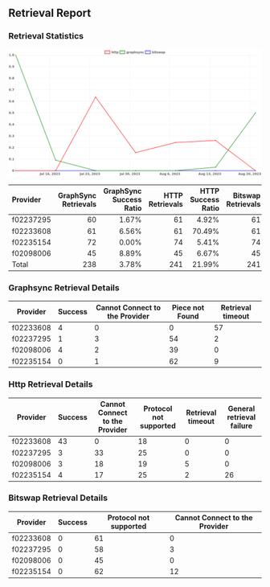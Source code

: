 ## Retrieval Report
### Retrieval Statistics
<img src="https://raw.githubusercontent.com/data-preservation-programs/filplus-checker-assets/main/filecoin-project/filecoin-plus-large-datasets/issues/1517/1692618926906.png"/>

| Provider  | GraphSync Retrievals | GraphSync Success Ratio | HTTP Retrievals | HTTP Success Ratio | Bitswap Retrievals | Bitswap Success Ratio |
| :-------- | -------------------: | ----------------------: | --------------: | -----------------: | -----------------: | --------------------: |
| f02237295 |                   60 |                   1.67% |              61 |              4.92% |                 61 |                 0.00% |
| f02233608 |                   61 |                   6.56% |              61 |             70.49% |                 61 |                 0.00% |
| f02235154 |                   72 |                   0.00% |              74 |              5.41% |                 74 |                 0.00% |
| f02098006 |                   45 |                   8.89% |              45 |              6.67% |                 45 |                 0.00% |
| Total     |                  238 |                   3.78% |             241 |             21.99% |                241 |                 0.00% |

### Graphsync Retrieval Details
| Provider  | Success | Cannot Connect to the Provider | Piece not Found | Retrieval timeout |
| --------- | ------- | ------------------------------ | --------------- | ----------------- |
| f02233608 | 4       | 0                              | 0               | 57                |
| f02237295 | 1       | 3                              | 54              | 2                 |
| f02098006 | 4       | 2                              | 39              | 0                 |
| f02235154 | 0       | 1                              | 62              | 9                 |

### Http Retrieval Details
| Provider  | Success | Cannot Connect to the Provider | Protocol not supported | Retrieval timeout | General retrieval failure |
| --------- | ------- | ------------------------------ | ---------------------- | ----------------- | ------------------------- |
| f02233608 | 43      | 0                              | 18                     | 0                 | 0                         |
| f02237295 | 3       | 33                             | 25                     | 0                 | 0                         |
| f02098006 | 3       | 18                             | 19                     | 5                 | 0                         |
| f02235154 | 4       | 17                             | 25                     | 2                 | 26                        |

### Bitswap Retrieval Details
| Provider  | Success | Protocol not supported | Cannot Connect to the Provider |
| --------- | ------- | ---------------------- | ------------------------------ |
| f02233608 | 0       | 61                     | 0                              |
| f02237295 | 0       | 58                     | 3                              |
| f02098006 | 0       | 45                     | 0                              |
| f02235154 | 0       | 62                     | 12                             |
